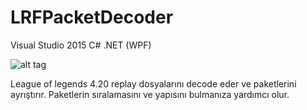 # LRFPacketDecoder

Visual Studio 2015 C# .NET (WPF)

![alt tag](http://image.prntscr.com/image/89ba15f5aa3747ccae8c206608fee932.png)

League of legends 4.20 replay dosyalarını decode eder ve paketlerini ayrıştırır. 
Paketlerin sıralamasını ve yapısını bulmanıza yardımcı olur.

